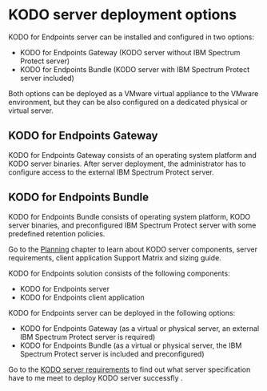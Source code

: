 # KODO server deployment options

KODO for Endpoints server can be installed and configured in two options:

* KODO for Endpoints Gateway \(KODO server without IBM Spectrum Protect server\)
* KODO for Endpoints Bundle \(KODO server with IBM Spectrum Protect server included\)

Both options can be deployed as a VMware virtual appliance to the VMware environment, but they can be also configured on a dedicated physical or virtual server.

## KODO for Endpoints Gateway 

KODO for Endpoints Gateway consists of an operating system platform and KODO server binaries. After server deployment, the administrator has to configure access to the external IBM Spectrum Protect server.

## KODO for Endpoints Bundle

KODO for Endpoints Bundle consists of operating system platform, KODO server binaries, and preconfigured IBM Spectrum Protect server with some predefined retention policies. 

Go to the [Planning](../planning/) chapter to learn about KODO server components, server requirements, client application Support Matrix and sizing guide.

KODO for Endpoints solution consists of the following components:

* KODO for Endpoints server
* KODO for Endpoints client application

KODO for Endpoints server can be deployed in the following options:

* KODO for Endpoints Gateway \(as a virtual or physical server, an external IBM Spectrum Protect server is required\)
* KODO for Endpoints Bundle \(as a virtual or physical server, the IBM Spectrum Protect server is included and preconfigured\)

Go to the [KODO server requirements](../planning/server-requirements.md) to find out what server specification have to me meet to deploy KODO server successfly .

  

